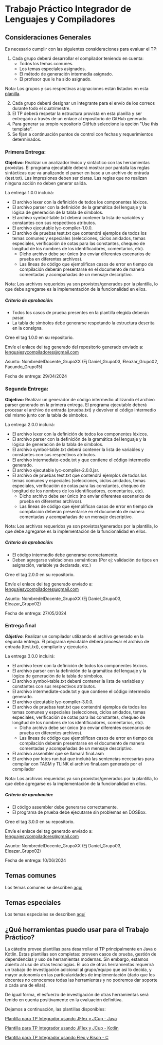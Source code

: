 # Trabajo Práctico Integrador de Lenguajes y Compiladores

## Consideraciones Generales

Es necesario cumplir con las siguientes consideraciones para evaluar el TP:

1. Cada grupo deberá desarrollar el compilador teniendo en cuenta:
   - Todos los temas comunes.
   - Los temas especiales asignados.
   - El método de generación intermedia asignado.
   - El profesor que le ha sido asignado.

Nota: Los grupos y sus respectivas asignaciones están listados en esta [planilla](https://docs.google.com/spreadsheets/d/1OB8A222N-J_Pk5PQTHA3zPcBUbz0uyuA3mh660-Y31U/edit#gid=0).

2. Cada grupo deberá designar un integrante para el envío de los correos durante todo el cuatrimestre.
3. El TP deberá respetar la estructura provista en esta planilla y ser entregado a través de un enlace al repositorio de GitHub generado.
4. Para generar su propio repositorio GitHub seleccione la opción "Use this template".
5. Se fijan a continuación puntos de control con fechas y requerimientos determinados.


### Primera Entrega:

**Objetivo**: Realizar un analizador léxico y sintáctico con las herramientas provistas. 
El programa ejecutable deberá mostrar por pantalla las reglas sintácticas que va analizando el parser en base a un archivo de entrada (test.txt). 
Las impresiones deben ser claras. Las reglas que no realizan ninguna acción no deben generar salida.

La entrega 1.0.0 incluirá:

- El archivo lexer con la definición de todos los componentes léxicos.
- El archivo parser con la definición de la gramática del lenguaje y la lógica de generación de la tabla de símbolos.
- El archivo symbol-table.txt deberá contener la lista de variables y constantes con sus respectivos atributos.
- El archivo ejecutable lyc-compiler-1.0.0.
- El archivo de pruebas test.txt que contendrá ejemplos de todos los temas comunes y especiales (selecciones, ciclos anidados, temas especiales, verificación de cotas para las constantes, chequeo de longitud de los nombres de los identificadores, comentarios, etc).
  - Dicho archivo debe ser único (no enviar diferentes escenarios de prueba en diferentes archivos).
  - Las líneas de código que ejemplifican casos de error en tiempo de compilación deberán presentarse en el documento de manera comentadas y acompañadas de un mensaje descriptivo.

Nota: Los archivos requeridos ya son provistos/generados por la plantilla, lo que debe agregarse es la implementación de la funcionalidad en ellos.

##### Criterio de aprobación:
- Todos los casos de prueba presentes en la plantilla elegida deberán pasar.
- La tabla de símbolos debe generarse respetando la estructura descrita en la consigna.

Cree el tag 1.0.0 en su repositorio.

Envíe el enlace del tag generado del repositorio generado enviado a: lenguajesycompiladores@gmail.com

Asunto: NombredelDocente_GrupoXX (Ej Daniel_Grupo03, Eleazar_Grupo02, Facundo_Grupo15)

Fecha de entrega: 29/04/2024


### Segunda Entrega:

**Objetivo:** Realizar un generador de código intermedio utilizando el archivo parser generado en la primera entrega. El programa ejecutable deberá procesar el archivo de entrada (prueba.txt) y devolver el código intermedio del mismo junto con la tabla de símbolos.

La entrega 2.0.0 incluirá:

- El archivo lexer con la definición de todos los componentes léxicos.
- El archivo parser con la definición de la gramática del lenguaje y la lógica de generación de la tabla de símbolos.
- El archivo symbol-table.txt deberá contener la lista de variables y constantes con sus respectivos atributos.
- El archivo intermediate-code.txt y que contiene el código intermedio generado.
- El archivo ejecutable lyc-compiler-2.0.0.jar.
- El archivo de pruebas test.txt que contendrá ejemplos de todos los temas comunes y especiales (selecciones, ciclos anidados, temas especiales, verificación de cotas para las constantes, chequeo de longitud de los nombres de los identificadores, comentarios, etc).
    - Dicho archivo debe ser único (no enviar diferentes escenarios de prueba en diferentes archivos).
    - Las líneas de código que ejemplifican casos de error en tiempo de compilación deberán presentarse en el documento de manera comentadas y acompañadas de un mensaje descriptivo.

Nota: Los archivos requeridos ya son provistos/generados por la plantilla, lo que debe agregarse es la implementación de la funcionalidad en ellos.

##### Criterio de aprobación:
- El código intermedio debe generarse correctamente.
- Deben agregarse validaciones semánticas (Por ej: validación de tipos en asignación, variable ya declarada, etc.)

Cree el tag 2.0.0 en su repositorio.

Envíe el enlace del tag generado enviado a: lenguajesycompiladores@gmail.com

Asunto: NombredelDocente_GrupoXX    (Ej Daniel_Grupo03, Eleazar_Grupo02)

Fecha de entrega: 27/05/2024

### Entrega final

***Objetivo***: Realizar un compilador utilizando el archivo generado en la segunda entrega. 
El programa ejecutable deberá procesar el archivo de entrada (test.txt), compilarlo y ejecutarlo.

La entrega 3.0.0 incluirá:

- El archivo lexer con la definición de todos los componentes léxicos.
- El archivo parser con la definición de la gramática del lenguaje y la lógica de generación de la tabla de símbolos.
- El archivo symbol-table.txt deberá contener la lista de variables y constantes con sus respectivos atributos.
- El archivo intermediate-code.txt y que contiene el código intermedio generado.
- El archivo ejecutable lyc-compiler-3.0.0.
- El archivo de pruebas test.txt que contendrá ejemplos de todos los temas comunes y especiales (selecciones, ciclos anidados, temas especiales, verificación de cotas para las constantes, chequeo de longitud de los nombres de los identificadores, comentarios, etc).
    - Dicho archivo debe ser único (no enviar diferentes escenarios de prueba en diferentes archivos).
    - Las líneas de código que ejemplifican casos de error en tiempo de compilación deberán presentarse en el documento de manera comentadas y acompañadas de un mensaje descriptivo.
- El archivo assembler que se llamará final.asm
- El archivo por lotes run.bat que incluirá las sentencias necesarias para compilar con TASM y TLINK el archivo final.asm generado por el compilador

Nota: Los archivos requeridos ya son provistos/generados por la plantilla, lo que debe agregarse es la implementación de la funcionalidad en ellos.

##### Criterio de aprobación:
- El código assembler debe generarse correctamente.
- El programa de prueba debe ejecutarse sin problemas en DOSBox.

Cree el tag 3.0.0 en su repositorio.

Envíe el enlace del tag generado enviado a: lenguajesycompiladores@gmail.com

Asunto: NombredelDocente_GrupoXX    (Ej Daniel_Grupo03, Eleazar_Grupo02)

Fecha de entrega: 10/06/2024


## Temas comunes

Los temas comunes se describen [aquí](Temas%20Comunes.md)

## Temas especiales

Los temas especiales se describen [aquí](Temas%20Especiales.md)


## ¿Qué herramientas puedo usar para el Trabajo Práctico?

La cátedra provee plantillas para desarrollar el TP principalmente en Java o Kotlin.
Estas plantillas son completas: proveen casos de prueba, gestión de dependencias y uso de herramientas modernas.
Sin embargo, estamos abierto al uso de otras tecnologías.
El uso de otras herramientas requerirá un trabajo de investigación adicional al grupo/equipo que así lo decida, y mayor
autonomía en las particularidades de implementación (dado que los docentes no conocemos todas las herramientas y no podremos dar soporte
a cada una de ellas).

De igual forma, el esfuerzo de investigación de otras herramientas será tenido en cuenta positivamente en la evaluación definitiva.

Dejamos a continuación, las plantillas disponibles:


[Plantilla para TP Integrador usando JFlex y JCup - Java](https://github.com/Lenguajes-y-Compiladores-UnLaM/compiler-java)

[Plantilla para TP Integrador usando JFlex y JCup - Kotlin](https://github.com/Lenguajes-y-Compiladores-UnLaM/compiler-kotlin)

[Plantilla para TP Integrador usando Flex y Bison - C](https://github.com/Lenguajes-y-Compiladores-UnLaM/compiler-c)



